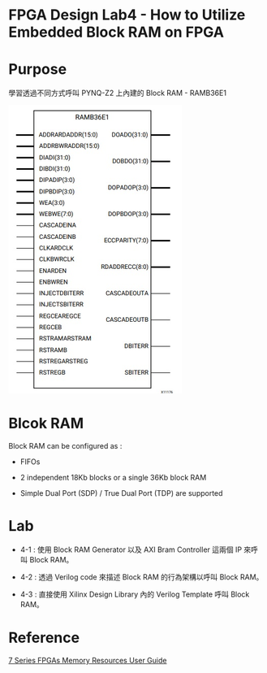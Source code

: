 FPGA Design Lab4 - How to Utilize Embedded Block RAM on FPGA
=====

# Purpose

學習透過不同方式呼叫 PYNQ-Z2 上內建的 Block RAM - RAMB36E1

![Block RAM](images/bram.jpg)

# Blcok RAM

Block RAM can be configured as :

- FIFOs

- 2 independent 18Kb blocks or a single 36Kb block RAM

- Simple Dual Port (SDP) / True Dual Port (TDP) are supported

# Lab

- 4-1 : 使用 Block RAM Generator 以及 AXI Bram Controller 這兩個 IP 來呼叫 Block RAM。

- 4-2 : 透過 Verilog code 來描述 Block RAM 的行為架構以呼叫 Block RAM。

- 4-3 : 直接使用 Xilinx Design Library 內的 Verilog Template 呼叫 Block RAM。

# Reference

[7 Series FPGAs Memory Resources User Guide](https://www.xilinx.com/support/documentation/user_guides/ug473_7Series_Memory_Resources.pdf)
